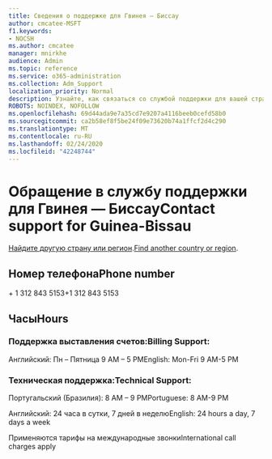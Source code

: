 ```yaml
---
title: Сведения о поддержке для Гвинея — Биссау
author: cmcatee-MSFT
f1.keywords:
- NOCSH
ms.author: cmcatee
manager: mnirkhe
audience: Admin
ms.topic: reference
ms.service: o365-administration
ms.collection: Adm_Support
localization_priority: Normal
description: Узнайте, как связаться со службой поддержки для вашей страны или региона.
ROBOTS: NOINDEX, NOFOLLOW
ms.openlocfilehash: 69d44ada9e7a35cd7e9207a4116beeb0cefd58b0
ms.sourcegitcommit: ca2b58ef8f5be24f09e73620b74a1ffcf2d4c290
ms.translationtype: MT
ms.contentlocale: ru-RU
ms.lasthandoff: 02/24/2020
ms.locfileid: "42248744"
---
```

# <a name="contact-support-for-guinea-bissau"></a><span data-ttu-id="5bd2d-103">Обращение в службу поддержки для Гвинея — Биссау</span><span class="sxs-lookup"><span data-stu-id="5bd2d-103">Contact support for Guinea-Bissau</span></span>

<span data-ttu-id="5bd2d-104">[Найдите другую страну или регион](../contact-support-for-business-products.md).</span><span class="sxs-lookup"><span data-stu-id="5bd2d-104">[Find another country or region](../contact-support-for-business-products.md).</span></span>

## <a name="phone-number"></a><span data-ttu-id="5bd2d-105">Номер телефона</span><span class="sxs-lookup"><span data-stu-id="5bd2d-105">Phone number</span></span>
<span data-ttu-id="5bd2d-106">+ 1 312 843 5153</span><span class="sxs-lookup"><span data-stu-id="5bd2d-106">+1 312 843 5153</span></span>

## <a name="hours"></a><span data-ttu-id="5bd2d-107">Часы</span><span class="sxs-lookup"><span data-stu-id="5bd2d-107">Hours</span></span>
### <a name="billing-support"></a><span data-ttu-id="5bd2d-108">Поддержка выставления счетов:</span><span class="sxs-lookup"><span data-stu-id="5bd2d-108">Billing Support:</span></span>

<span data-ttu-id="5bd2d-109">Английский: Пн – Пятница 9 AM – 5 PM</span><span class="sxs-lookup"><span data-stu-id="5bd2d-109">English: Mon-Fri 9 AM-5 PM</span></span>

### <a name="technical-support"></a><span data-ttu-id="5bd2d-110">Техническая поддержка:</span><span class="sxs-lookup"><span data-stu-id="5bd2d-110">Technical Support:</span></span>

<span data-ttu-id="5bd2d-111">Португальский (Бразилия): 8 AM – 9 PM</span><span class="sxs-lookup"><span data-stu-id="5bd2d-111">Portuguese: 8 AM-9 PM</span></span>

<span data-ttu-id="5bd2d-112">Английский: 24 часа в сутки, 7 дней в неделю</span><span class="sxs-lookup"><span data-stu-id="5bd2d-112">English: 24 hours a day, 7 days a week</span></span>

<span data-ttu-id="5bd2d-113">Применяются тарифы на международные звонки</span><span class="sxs-lookup"><span data-stu-id="5bd2d-113">International call charges apply</span></span>